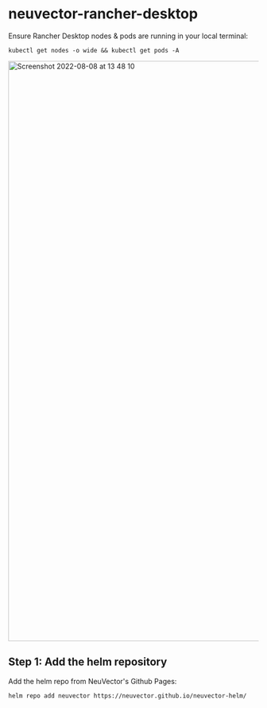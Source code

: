 # neuvector-rancher-desktop

Ensure Rancher Desktop nodes & pods are running in your local terminal:

```
kubectl get nodes -o wide && kubectl get pods -A
```

<img width="1167" alt="Screenshot 2022-08-08 at 13 48 10" src="https://user-images.githubusercontent.com/109959738/183421660-3e2d0034-f251-491b-a602-5b6be93ef32c.png">



## Step 1: Add the helm repository
Add the helm repo from NeuVector's Github Pages:

```
helm repo add neuvector https://neuvector.github.io/neuvector-helm/
```

